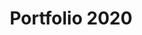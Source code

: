 ---
title: Portfolio 2020
type: Site web
preview: /images/preview-min/preview-portfolio-2020.jpg
images-desktop: [
    '/images/pf2020/web/pf2020-1.png',
    '/images/pf2020/web/pf2020-2.png',
    '/images/pf2020/web/pf2020-3.png',
]
images-mobile: [
    '/images/pf2020/mobile/pf2020-1.png',
    '/images/pf2020/mobile/pf2020-2.png',
]
period: Mars 2020
site: "https://romaricgauzi.com"
github: "https://github.com/romaric-g/romaricgauzi.com"
tags: ["web","UI"]
---